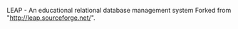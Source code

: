 LEAP - An educational relational database management system
Forked  from "http://leap.sourceforge.net/".
